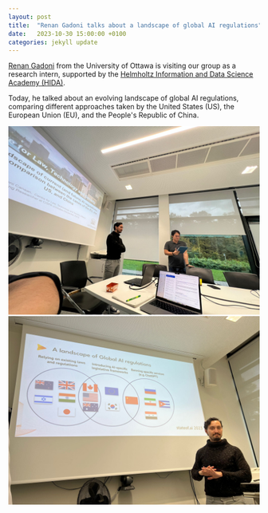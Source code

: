 ```yaml
---
layout: post
title:  "Renan Gadoni talks about a landscape of global AI regulations"
date:   2023-10-30 15:00:00 +0100
categories: jekyll update
---
```

[Renan Gadoni](https://techlaw.uottawa.ca/people/gadoni-renan) from the University of Ottawa is visiting our group as a research intern, supported by the [Helmholtz Information and Data Science Academy (HIDA)](https://www.helmholtz-hida.de/). 

Today, he talked about an evolving landscape of global AI regulations, comparing different approaches taken by the United States (US), the European Union (EU), and the People's Republic of China. 

![Renan talks](/assets/img/posts/renan-talk-1.jpg)
![Renan talks](/assets/img/posts/renan-talk-2.jpg)
